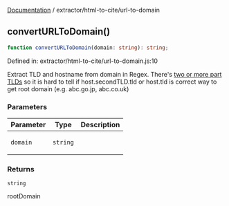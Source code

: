 [Documentation](../../modules.md) / extractor/html-to-cite/url-to-domain

## convertURLToDomain()

```ts
function convertURLToDomain(domain: string): string;
```

Defined in: extractor/html-to-cite/url-to-domain.js:10

Extract TLD and hostname from domain in Regex. There's [two or more part 
TLDs](https://en.wikipedia.org/wiki/List_of_Internet_top-level_domains)
so it is hard to tell if host.secondTLD.tld or host.tld is correct way
to get root domain (e.g. abc.go.jp, abc.co.uk)

### Parameters

<table>
<thead>
<tr>
<th>Parameter</th>
<th>Type</th>
<th>Description</th>
</tr>
</thead>
<tbody>
<tr>
<td>

`domain`

</td>
<td>

`string`

</td>
<td>

</td>
</tr>
</tbody>
</table>

### Returns

`string`

rootDomain

